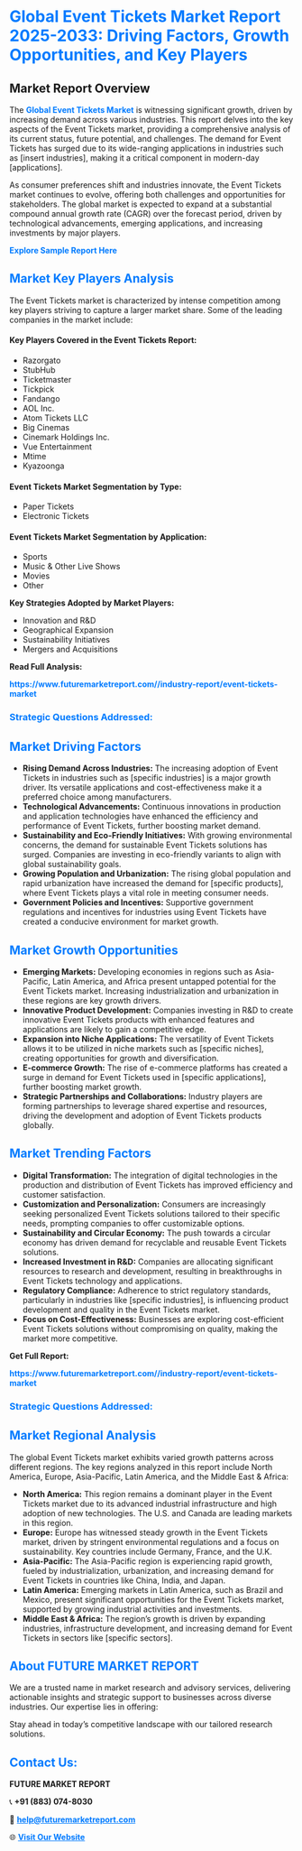 <h1 style="color: #007BFF;">Global Event Tickets Market Report 2025-2033: Driving Factors, Growth Opportunities, and Key Players</h1>

<section id="overview">
<h2>Market Report Overview</h2>
<p>The <a href="https://www.futuremarketreport.com//industry-report/event-tickets-market" style="color: #007BFF; text-decoration: none;"><strong>Global Event Tickets Market</strong></a> is witnessing significant growth, driven by increasing demand across various industries. This report delves into the key aspects of the Event Tickets market, providing a comprehensive analysis of its current status, future potential, and challenges. The demand for Event Tickets has surged due to its wide-ranging applications in industries such as [insert industries], making it a critical component in modern-day [applications].</p>
<p>As consumer preferences shift and industries innovate, the Event Tickets market continues to evolve, offering both challenges and opportunities for stakeholders. The global market is expected to expand at a substantial compound annual growth rate (CAGR) over the forecast period, driven by technological advancements, emerging applications, and increasing investments by major players.</p>
</section>

<section id="overview">
<p><a href="https://www.futuremarketreport.com//request-sample/reportId=51344" style="color: #007BFF; text-decoration: none;"><strong>Explore Sample Report Here</strong></a></p>
</section>

<section id="key-players">
<h2 style="color: #007BFF;">Market Key Players Analysis</h2>
<p>The Event Tickets market is characterized by intense competition among key players striving to capture a larger market share. Some of the leading companies in the market include:</p>
<h4>Key Players Covered in the Event Tickets Report:</h4>
<ul><li>Razorgato</li><li>StubHub</li><li>Ticketmaster</li><li>Tickpick</li><li>Fandango</li><li>AOL Inc.</li><li>Atom Tickets LLC</li><li>Big Cinemas</li><li>Cinemark Holdings Inc.</li><li>Vue Entertainment</li><li>Mtime</li><li>Kyazoonga</li></ul>
<h4>Event Tickets Market Segmentation by Type:</h4>
<ul><li>Paper Tickets</li><li>Electronic Tickets</li></ul>

<h4>Event Tickets Market Segmentation by Application:</h4>
<ul><li>Sports</li><li>Music &amp; Other Live Shows</li><li>Movies</li><li>Other</li></ul>
<p><strong>Key Strategies Adopted by Market Players:</strong></p>
<ul>
<li>Innovation and R&D</li>
<li>Geographical Expansion</li>
<li>Sustainability Initiatives</li>
<li>Mergers and Acquisitions</li>
</ul>
</section>

<section>
<p><strong>Read Full Analysis: </strong></p><a href="https://www.futuremarketreport.com//industry-report/event-tickets-market" style="color: #007BFF; text-decoration: none;"><strong>https://www.futuremarketreport.com//industry-report/event-tickets-market</strong></a>
<h3 style="color: #007BFF;">Strategic Questions Addressed:</h3>
</section>

<section id="driving-factors">
<h2 style="color: #007BFF;">Market Driving Factors</h2>
<ul>
<li><strong>Rising Demand Across Industries:</strong> The increasing adoption of Event Tickets in industries such as [specific industries] is a major growth driver. Its versatile applications and cost-effectiveness make it a preferred choice among manufacturers.</li>
<li><strong>Technological Advancements:</strong> Continuous innovations in production and application technologies have enhanced the efficiency and performance of Event Tickets, further boosting market demand.</li>
<li><strong>Sustainability and Eco-Friendly Initiatives:</strong> With growing environmental concerns, the demand for sustainable Event Tickets solutions has surged. Companies are investing in eco-friendly variants to align with global sustainability goals.</li>
<li><strong>Growing Population and Urbanization:</strong> The rising global population and rapid urbanization have increased the demand for [specific products], where Event Tickets plays a vital role in meeting consumer needs.</li>
<li><strong>Government Policies and Incentives:</strong> Supportive government regulations and incentives for industries using Event Tickets have created a conducive environment for market growth.</li>
</ul>
</section>

<section id="growth-opportunities">
<h2 style="color: #007BFF;">Market Growth Opportunities</h2>
<ul>
<li><strong>Emerging Markets:</strong> Developing economies in regions such as Asia-Pacific, Latin America, and Africa present untapped potential for the Event Tickets market. Increasing industrialization and urbanization in these regions are key growth drivers.</li>
<li><strong>Innovative Product Development:</strong> Companies investing in R&D to create innovative Event Tickets products with enhanced features and applications are likely to gain a competitive edge.</li>
<li><strong>Expansion into Niche Applications:</strong> The versatility of Event Tickets allows it to be utilized in niche markets such as [specific niches], creating opportunities for growth and diversification.</li>
<li><strong>E-commerce Growth:</strong> The rise of e-commerce platforms has created a surge in demand for Event Tickets used in [specific applications], further boosting market growth.</li>
<li><strong>Strategic Partnerships and Collaborations:</strong> Industry players are forming partnerships to leverage shared expertise and resources, driving the development and adoption of Event Tickets products globally.</li>
</ul>
</section>

<section id="trending-factors">
<h2 style="color: #007BFF;">Market Trending Factors</h2>
<ul>
<li><strong>Digital Transformation:</strong> The integration of digital technologies in the production and distribution of Event Tickets has improved efficiency and customer satisfaction.</li>
<li><strong>Customization and Personalization:</strong> Consumers are increasingly seeking personalized Event Tickets solutions tailored to their specific needs, prompting companies to offer customizable options.</li>
<li><strong>Sustainability and Circular Economy:</strong> The push towards a circular economy has driven demand for recyclable and reusable Event Tickets solutions.</li>
<li><strong>Increased Investment in R&D:</strong> Companies are allocating significant resources to research and development, resulting in breakthroughs in Event Tickets technology and applications.</li>
<li><strong>Regulatory Compliance:</strong> Adherence to strict regulatory standards, particularly in industries like [specific industries], is influencing product development and quality in the Event Tickets market.</li>
<li><strong>Focus on Cost-Effectiveness:</strong> Businesses are exploring cost-efficient Event Tickets solutions without compromising on quality, making the market more competitive.</li>
</ul>
</section>

<section>
<p><strong>Get Full Report: </strong></p><a href="https://www.futuremarketreport.com//industry-report/event-tickets-market" style="color: #007BFF; text-decoration: none;"><strong>https://www.futuremarketreport.com//industry-report/event-tickets-market</strong></a>
<h3 style="color: #007BFF;">Strategic Questions Addressed:</h3>
</section>


<section id="regional-analysis">
<h2 style="color: #007BFF;">Market Regional Analysis</h2>
<p>The global Event Tickets market exhibits varied growth patterns across different regions. The key regions analyzed in this report include North America, Europe, Asia-Pacific, Latin America, and the Middle East & Africa:</p>
<ul>
<li><strong>North America:</strong> This region remains a dominant player in the Event Tickets market due to its advanced industrial infrastructure and high adoption of new technologies. The U.S. and Canada are leading markets in this region.</li>
<li><strong>Europe:</strong> Europe has witnessed steady growth in the Event Tickets market, driven by stringent environmental regulations and a focus on sustainability. Key countries include Germany, France, and the U.K.</li>
<li><strong>Asia-Pacific:</strong> The Asia-Pacific region is experiencing rapid growth, fueled by industrialization, urbanization, and increasing demand for Event Tickets in countries like China, India, and Japan.</li>
<li><strong>Latin America:</strong> Emerging markets in Latin America, such as Brazil and Mexico, present significant opportunities for the Event Tickets market, supported by growing industrial activities and investments.</li>
<li><strong>Middle East & Africa:</strong> The region’s growth is driven by expanding industries, infrastructure development, and increasing demand for Event Tickets in sectors like [specific sectors].</li>
</ul>
</section>

<footer>
<h2 style="color: #007BFF;">About FUTURE MARKET REPORT</h2>
<p>We are a trusted name in market research and advisory services, delivering actionable insights and strategic support to businesses across diverse industries. Our expertise lies in offering:</p>

<p>Stay ahead in today’s competitive landscape with our tailored research solutions.</p>

<h2 style="color: #007BFF;">Contact Us:</h2>
<p><strong>FUTURE MARKET REPORT</strong></p>
<p>📞 <strong>+91 (883) 074-8030</strong></p>
<p>📧 <strong><a href="mailto:help@futuremarketreport.com" style="color: #007BFF;">help@futuremarketreport.com</a></strong></p>
<p>🌐 <strong><a href="https://www.futuremarketreport.com/" style="color: #007BFF;">Visit Our Website</a></strong></p>
</footer>